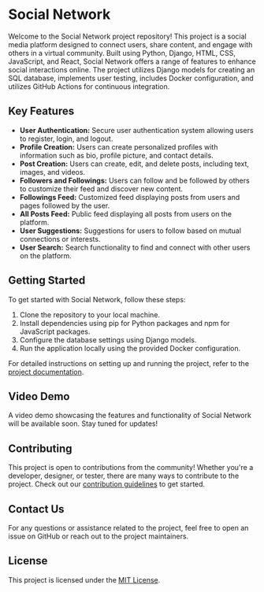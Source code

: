 # Social Network

Welcome to the Social Network project repository! This project is a social media platform designed to connect users, share content, and engage with others in a virtual community. Built using Python, Django, HTML, CSS, JavaScript, and React, Social Network offers a range of features to enhance social interactions online. The project utilizes Django models for creating an SQL database, implements user testing, includes Docker configuration, and utilizes GitHub Actions for continuous integration.

## Key Features

- **User Authentication:** Secure user authentication system allowing users to register, login, and logout.
- **Profile Creation:** Users can create personalized profiles with information such as bio, profile picture, and contact details.
- **Post Creation:** Users can create, edit, and delete posts, including text, images, and videos.
- **Followers and Followings:** Users can follow and be followed by others to customize their feed and discover new content.
- **Followings Feed:** Customized feed displaying posts from users and pages followed by the user.
- **All Posts Feed:** Public feed displaying all posts from users on the platform.
- **User Suggestions:** Suggestions for users to follow based on mutual connections or interests.
- **User Search:** Search functionality to find and connect with other users on the platform.

## Getting Started

To get started with Social Network, follow these steps:

1. Clone the repository to your local machine.
2. Install dependencies using pip for Python packages and npm for JavaScript packages.
3. Configure the database settings using Django models.
4. Run the application locally using the provided Docker configuration.

For detailed instructions on setting up and running the project, refer to the [project documentation](link_to_documentation).

## Video Demo

A video demo showcasing the features and functionality of Social Network will be available soon. Stay tuned for updates!

## Contributing

This project is open to contributions from the community! Whether you're a developer, designer, or tester, there are many ways to contribute to the project. Check out our [contribution guidelines](link_to_contribution_guidelines) to get started.

## Contact Us

For any questions or assistance related to the project, feel free to open an issue on GitHub or reach out to the project maintainers.

## License

This project is licensed under the [MIT License](https://opensource.org/licenses/MIT).
